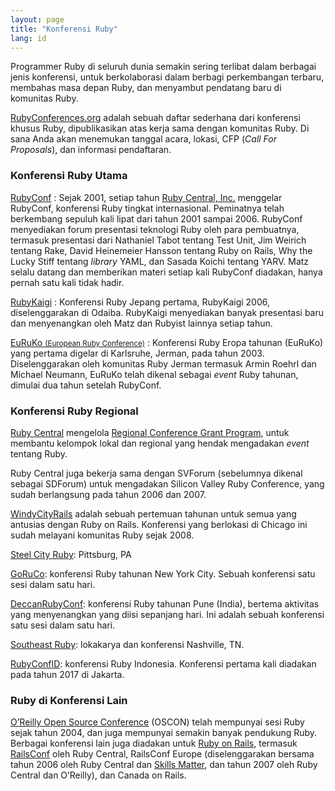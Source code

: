 ```yaml
---
layout: page
title: "Konferensi Ruby"
lang: id
---
```


Programmer Ruby di seluruh dunia semakin sering terlibat dalam berbagai
jenis konferensi, untuk berkolaborasi dalam berbagi perkembangan
terbaru, membahas masa depan Ruby, dan menyambut pendatang baru di
komunitas Ruby.

[RubyConferences.org][rc] adalah sebuah daftar sederhana dari konferensi
khusus Ruby, dipublikasikan atas kerja sama dengan komunitas Ruby.
Di sana Anda akan menemukan tanggal acara, lokasi, CFP (*Call For Proposals*),
dan informasi pendaftaran.


### Konferensi Ruby Utama

[RubyConf][1]
: Sejak 2001, setiap tahun [Ruby Central, Inc.][2] menggelar RubyConf,
  konferensi Ruby tingkat internasional. Peminatnya telah berkembang
  sepuluh kali lipat dari tahun 2001 sampai 2006. RubyConf menyediakan
  forum presentasi teknologi Ruby oleh para pembuatnya, termasuk
  presentasi dari Nathaniel Tabot tentang Test Unit, Jim Weirich tentang
  Rake, David Heinemeier Hansson tentang Ruby on Rails, Why the Lucky
  Stiff tentang *library* YAML, dan Sasada Koichi tentang YARV. Matz
  selalu datang dan memberikan materi setiap kali RubyConf diadakan,
  hanya pernah satu kali tidak hadir.

[RubyKaigi][3]
: Konferensi Ruby Jepang pertama, RubyKaigi 2006, diselenggarakan di
  Odaiba. RubyKaigi menyediakan banyak presentasi baru dan menyenangkan oleh
  Matz dan Rubyist lainnya setiap tahun.

[EuRuKo <small>(European Ruby Conference)</small>][4]
: Konferensi Ruby Eropa tahunan (EuRuKo) yang pertama digelar di
  Karlsruhe, Jerman, pada tahun 2003. Diselenggarakan oleh komunitas
  Ruby Jerman termasuk Armin Roehrl dan Michael Neumann, EuRuKo telah
  dikenal sebagai *event* Ruby tahunan, dimulai dua tahun setelah
  RubyConf.

### Konferensi Ruby Regional

[Ruby Central][2] mengelola [Regional Conference Grant Program][6],
untuk membantu kelompok lokal dan regional yang hendak mengadakan
*event* tentang Ruby.

Ruby Central juga bekerja sama dengan SVForum (sebelumnya dikenal
sebagai SDForum) untuk mengadakan Silicon Valley Ruby Conference, yang sudah
berlangsung pada tahun 2006 dan 2007.

[WindyCityRails][9] adalah sebuah pertemuan tahunan untuk semua yang antusias
dengan Ruby on Rails. Konferensi yang berlokasi di Chicago ini sudah melayani
komunitas Ruby sejak 2008.

[Steel City Ruby][16]: Pittsburg, PA

[GoRuCo][19]: konferensi Ruby tahunan New York City. Sebuah konferensi
satu sesi dalam satu hari.

[DeccanRubyConf][20]: konferensi Ruby tahunan Pune (India),
bertema aktivitas yang menyenangkan yang diisi sepanjang hari.
Ini adalah sebuah konferensi satu sesi dalam satu hari.

[Southeast Ruby][21]: lokakarya dan konferensi Nashville, TN.

[RubyConfID][22]: konferensi Ruby Indonesia. Konferensi pertama kali
diadakan pada tahun 2017 di Jakarta.

### Ruby di Konferensi Lain

[O’Reilly Open Source Conference][10] (OSCON) telah mempunyai sesi Ruby
sejak tahun 2004, dan juga mempunyai semakin banyak pendukung Ruby.
Berbagai konferensi lain juga diadakan untuk [Ruby on Rails][11],
termasuk [RailsConf][12] oleh Ruby Central, RailsConf Europe
(diselenggarakan bersama tahun 2006 oleh Ruby Central dan [Skills
Matter][14], dan tahun 2007 oleh Ruby Central dan O’Reilly), dan Canada
on Rails.



[rc]: http://rubyconferences.org/
[1]: http://rubyconf.org/
[2]: http://rubycentral.org
[3]: http://rubykaigi.org/
[4]: http://euruko.org
[6]: https://rubycentral.org/grants
[9]: http://windycityrails.org
[10]: http://conferences.oreillynet.com/os2006/
[11]: http://www.rubyonrails.org
[12]: http://www.railsconf.org
[14]: http://www.skillsmatter.com
[16]: http://steelcityruby.org/
[19]: http://goruco.com/
[20]: https://github.com/deccanrubyconf
[21]: https://southeastruby.com/
[22]: https://ruby.id/conf/
